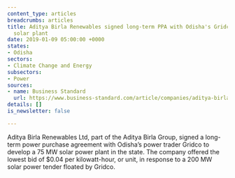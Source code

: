 ```yaml
---
content_type: articles
breadcrumbs: articles
title: Aditya Birla Renewables signed long-term PPA with Odisha's Gridco for 75 MW
  solar plant
date: 2019-01-09 05:00:00 +0000
states:
- Odisha
sectors:
- Climate Change and Energy
subsectors:
- Power
sources:
- name: Business Standard
  url: https://www.business-standard.com/article/companies/aditya-birla-renewables-inks-ppa-for-75-mw-solar-plant-in-odisha-119010100632_1.html
details: []
is_newsletter: false

---
```

Aditya Birla Renewables Ltd, part of the Aditya Birla Group, signed a long-term power purchase agreement with Odisha’s power trader Gridco to develop a 75 MW solar power plant in the state. The company offered the lowest bid of $0.04 per kilowatt-hour, or unit, in response to a 200 MW solar power tender floated by Gridco.
